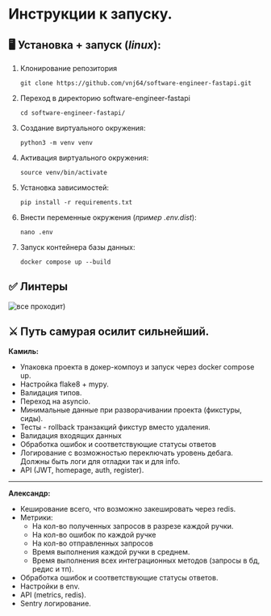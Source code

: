 # Инструкции к запуску.

## 🖥 Установка + запуск (**_linux_**):

1. Клонирование репозитория

   ```git clone https://github.com/vnj64/software-engineer-fastapi.git```
2. Переход в директорию software-engineer-fastapi

   ```cd software-engineer-fastapi/```
3. Создание виртуального окружения:

    ```python3 -m venv venv```
4. Активация виртуального окружения:
    
    ```source venv/bin/activate```
5. Установка зависимостей:
    
    ```pip install -r requirements.txt```
6. Внести переменные окружения (_пример .env.dist_):

    ```nano .env```
8. Запуск контейнера базы данных:

    ```docker compose up --build```


## ✅ Линтеры
![все проходит)](/github-assets/photo_2024-01-15_21-11-50.jpg)

## ⚔️ Путь самурая осилит сильнейший.
**Камиль:**
- Упаковка проекта в докер-компоуз и запуск через docker compose up.
- Настройка flake8 + mypy.
- Валидация типов.
- Переход на asyncio.
- Минимальные данные при разворачивании проекта (фикстуры, сиды).
- Тесты - rollback транзакций фикстур вместо удаления.
- Валидация входящих данных
- Обработка ошибок и соответствующие статусы ответов
- Логирование с возможностью переключать уровень дебага. Должны быть логи для отладки так и для info.
- API (JWT, homepage, auth, register).

------

**Александр:**
- Кеширование всего, что возможно закешировать через redis.
- Метрики: 
  - На кол-во полученных запросов в разрезе каждой ручки.
  - На кол-во ошибок по каждой ручке
  - На кол-во отправленных запросов
  - Время выполнения каждой ручки в среднем.
  - Время выполнения всех интеграционных методов (запросы в бд, редис и тп).
- Обработка ошибок и соответствующие статусы ответов.
- Настройки в env.
- API (metrics, redis).
- Sentry логирование.